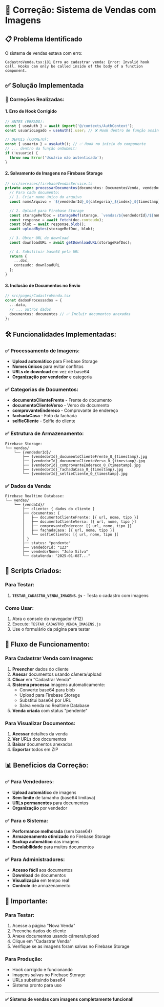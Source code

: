 # 🔧 Correção: Sistema de Vendas com Imagens

## 📋 Problema Identificado

O sistema de vendas estava com erro:
```
CadastroVenda.tsx:181 Erro ao cadastrar venda: Error: Invalid hook call. Hooks can only be called inside of the body of a function component.
```

## ✅ Solução Implementada

### 🔧 **Correções Realizadas:**

#### 1. **Erro de Hook Corrigido**
```typescript
// ANTES (ERRADO):
const { useAuth } = await import('@/contexts/AuthContext');
const usuarioLogado = useAuth().user; // ❌ Hook dentro de função assíncrona

// DEPOIS (CORRETO):
const { usuario } = useAuth(); // ✅ Hook no início do componente
// ... dentro da função onSubmit:
if (!usuario) {
  throw new Error('Usuário não autenticado');
}
```

#### 2. **Salvamento de Imagens no Firebase Storage**
```typescript
// src/services/firebaseVendasService.ts
private async processarDocumentos(documentos: DocumentosVenda, vendedorId: string): Promise<DocumentosVenda> {
  // Para cada documento:
  // 1. Criar nome único do arquivo
  const nomeArquivo = `${vendedorId}_${categoria}_${index}_${timestamp}.jpg`;
  
  // 2. Upload para Firebase Storage
  const storageRefDoc = storageRef(storage, `vendas/${vendedorId}/${nomeArquivo}`);
  const response = await fetch(doc.conteudo);
  const blob = await response.blob();
  await uploadBytes(storageRefDoc, blob);
  
  // 3. Obter URL de download
  const downloadURL = await getDownloadURL(storageRefDoc);
  
  // 4. Substituir base64 pela URL
  return {
    ...doc,
    conteudo: downloadURL
  };
}
```

#### 3. **Inclusão de Documentos no Envio**
```typescript
// src/pages/CadastroVenda.tsx
const dadosProcessados = {
  ...data,
  // ... outros dados
  documentos: documentos // ✅ Incluir documentos anexados
};
```

## 🛠️ **Funcionalidades Implementadas:**

### ✅ **Processamento de Imagens:**
- **Upload automático** para Firebase Storage
- **Nomes únicos** para evitar conflitos
- **URLs de download** em vez de base64
- **Organização por vendedor** e categoria

### ✅ **Categorias de Documentos:**
- **documentoClienteFrente** - Frente do documento
- **documentoClienteVerso** - Verso do documento
- **comprovanteEndereco** - Comprovante de endereço
- **fachadaCasa** - Foto da fachada
- **selfieCliente** - Selfie do cliente

### ✅ **Estrutura de Armazenamento:**
```
Firebase Storage:
└── vendas/
    └── {vendedorId}/
        ├── {vendedorId}_documentoClienteFrente_0_{timestamp}.jpg
        ├── {vendedorId}_documentoClienteVerso_0_{timestamp}.jpg
        ├── {vendedorId}_comprovanteEndereco_0_{timestamp}.jpg
        ├── {vendedorId}_fachadaCasa_0_{timestamp}.jpg
        └── {vendedorId}_selfieCliente_0_{timestamp}.jpg
```

### ✅ **Dados da Venda:**
```
Firebase Realtime Database:
└── vendas/
    └── {vendaId}/
        ├── cliente: { dados do cliente }
        ├── documentos: {
        │   ├── documentoClienteFrente: [{ url, nome, tipo }]
        │   ├── documentoClienteVerso: [{ url, nome, tipo }]
        │   ├── comprovanteEndereco: [{ url, nome, tipo }]
        │   ├── fachadaCasa: [{ url, nome, tipo }]
        │   └── selfieCliente: [{ url, nome, tipo }]
        │ }
        ├── status: "pendente"
        ├── vendedorId: "123"
        ├── vendedorNome: "João Silva"
        └── dataVenda: "2025-01-08T..."
```

## 🎯 **Scripts Criados:**

### **Para Testar:**
1. **`TESTAR_CADASTRO_VENDA_IMAGENS.js`** - Testa o cadastro com imagens

### **Como Usar:**
1. Abra o console do navegador (F12)
2. Execute: `TESTAR_CADASTRO_VENDA_IMAGENS.js`
3. Use o formulário da página para testar

## 🔄 **Fluxo de Funcionamento:**

### **Para Cadastrar Venda com Imagens:**
1. **Preencher** dados do cliente
2. **Anexar** documentos usando câmera/upload
3. **Clicar** em "Cadastrar Venda"
4. **Sistema processa** imagens automaticamente:
   - Converte base64 para blob
   - Upload para Firebase Storage
   - Substitui base64 por URL
   - Salva venda no Realtime Database
5. **Venda criada** com status "pendente"

### **Para Visualizar Documentos:**
1. **Acessar** detalhes da venda
2. **Ver** URLs dos documentos
3. **Baixar** documentos anexados
4. **Exportar** todos em ZIP

## 📊 **Benefícios da Correção:**

### ✅ **Para Vendedores:**
- **Upload automático** de imagens
- **Sem limite** de tamanho (base64 limitava)
- **URLs permanentes** para documentos
- **Organização** por vendedor

### ✅ **Para o Sistema:**
- **Performance melhorada** (sem base64)
- **Armazenamento otimizado** no Firebase Storage
- **Backup automático** das imagens
- **Escalabilidade** para muitos documentos

### ✅ **Para Administradores:**
- **Acesso fácil** aos documentos
- **Download** de documentos
- **Visualização** em tempo real
- **Controle** de armazenamento

## 🚨 **Importante:**

### **Para Testar:**
1. Acesse a página "Nova Venda"
2. Preencha dados do cliente
3. Anexe documentos usando câmera/upload
4. Clique em "Cadastrar Venda"
5. Verifique se as imagens foram salvas no Firebase Storage

### **Para Produção:**
- Hook corrigido e funcionando
- Imagens salvas no Firebase Storage
- URLs substituindo base64
- Sistema pronto para uso

---

**✅ Sistema de vendas com imagens completamente funcional!** 